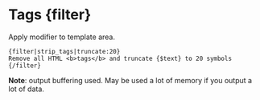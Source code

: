 Tags {filter}
=============

Apply modifier to template area.

```smarty
{filter|strip_tags|truncate:20}
Remove all HTML <b>tags</b> and truncate {$text} to 20 symbols
{/filter}
```

**Note**: output buffering used. May be used a lot of memory if you output a lot of data.